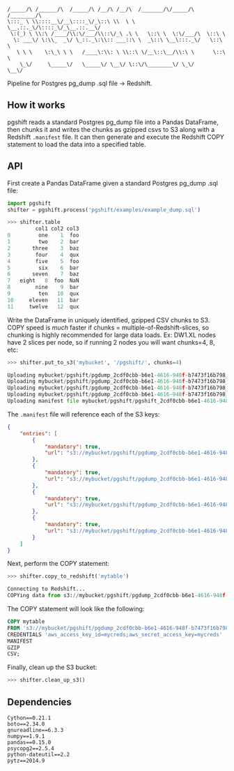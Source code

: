 ```
/_____/\ /______/\  /_____/\ /__/\ /__/\  /_______/\/_____/\ /________/\
\:::_ \ \\::::__\/__\::::_\/_\::\ \\  \ \ \__.::._\/\::::_\/_\__.::.__\/
 \:(_) \ \\:\ /____/\\:\/___/\\::\/_\ .\ \   \::\ \  \:\/___/\  \::\ \
  \: ___\/ \:\\_  _\/ \_::._\:\\:: ___::\ \  _\::\ \__\:::._\/   \::\ \
   \ \ \    \:\_\ \ \   /____\:\\: \ \\::\ \/__\::\__/\\:\ \      \::\ \
    \_\/     \_____\/   \_____\/ \__\/ \::\/\________\/ \_\/       \__\/
```

Pipeline for Postgres pg_dump .sql file -> Redshift.

How it works
------------
pgshift reads a standard Postgres pg_dump file into a Pandas DataFrame, then chunks it and writes the chunks as gzipped csvs to S3 along with a Redshift `.manifest` file. It can then generate and execute the Redshift COPY statement to load the data into a specified table.

API
---

First create a Pandas DataFrame given a standard Postgres pg_dump .sql file:

```python
import pgshift
shifter = pgshift.process('pgshift/examples/example_dump.sql')

>>> shifter.table
         col1 col2 col3
0         one    1  foo
1         two    2  bar
2       three    3  baz
3        four    4  qux
4        five    5  foo
5         six    6  bar
6       seven    7  baz
7   eight   8  foo  NaN
8        nine    9  bar
9         ten   10  qux
10     eleven   11  bar
11     twelve   12  qux
```

Write the DataFrame in uniquely identified, gzipped CSV chunks to S3. COPY speed is *much* faster if chunks = multiple-of-Redshift-slices, so chunking is highly recommended for large data loads. Ex: DW1.XL nodes have 2 slices per node, so if running 2 nodes you will want chunks=4, 8, etc:

```python
>>> shifter.put_to_s3('mybucket', '/pgshift/', chunks=4)

Uploading mybucket/pgshift/pgdump_2cdf0cbb-b6e1-4616-948f-b7473f16b798_0.gz...
Uploading mybucket/pgshift/pgdump_2cdf0cbb-b6e1-4616-948f-b7473f16b798_1.gz...
Uploading mybucket/pgshift/pgdump_2cdf0cbb-b6e1-4616-948f-b7473f16b798_2.gz...
Uploading mybucket/pgshift/pgdump_2cdf0cbb-b6e1-4616-948f-b7473f16b798_3.gz...
Uploading manifest file mybucket/pgshift/pgshift_2cdf0cbb-b6e1-4616-948f-b7473f16b798.manifest...
```

The `.manifest` file will reference each of the S3 keys:
```json
{
    "entries": [
        {
            "mandatory": true,
            "url": "s3://mybucket/pgshift/pgdump_2cdf0cbb-b6e1-4616-948f-b7473f16b798_0.gz"
        },
        {
            "mandatory": true,
            "url": "s3://mybucket/pgshift/pgdump_2cdf0cbb-b6e1-4616-948f-b7473f16b798_1.gz"
        },
        {
            "mandatory": true,
            "url": "s3://mybucket/pgshift/pgdump_2cdf0cbb-b6e1-4616-948f-b7473f16b798_2.gz"
        },
        {
            "mandatory": true,
            "url": "s3://mybucket/pgshift/pgdump_2cdf0cbb-b6e1-4616-948f-b7473f16b798_3.gz"
        }
    ]
}
```

Next, perform the COPY statement:

```python
>>> shifter.copy_to_redshift('mytable')

Connecting to Redshift...
COPYing data from s3://mybucket/pgshift/pgdump_2cdf0cbb-b6e1-4616-948f-b7473f16b798.manifest into table mytable...
```

The COPY statement will look like the following:

```sql
COPY mytable
FROM 's3://mybucket/pgshift/pgdump_2cdf0cbb-b6e1-4616-948f-b7473f16b798.manifest'
CREDENTIALS 'aws_access_key_id=mycreds;aws_secret_access_key=mycreds'
MANIFEST
GZIP
CSV;
```

Finally, clean up the S3 bucket:

```python
>>> shifter.clean_up_s3()
```

Dependencies
------------
```
Cython==0.21.1
boto==2.34.0
gnureadline==6.3.3
numpy==1.9.1
pandas==0.15.0
psycopg2==2.5.4
python-dateutil==2.2
pytz==2014.9
```